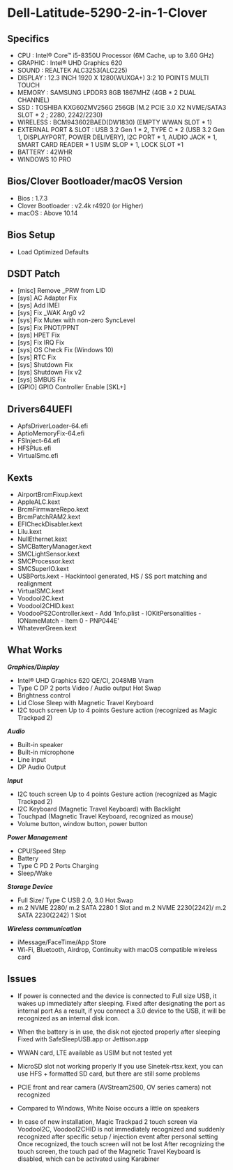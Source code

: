 # Dell-Latitude-5290-2-in-1-Clover

## Specifics

- CPU : Intel® Core™ i5-8350U Processor (6M Cache, up to 3.60 GHz)
- GRAPHIC : Intel® UHD Graphics 620
- SOUND : REALTEK ALC3253(ALC225)
- DISPLAY : 12.3 INCH 1920 X 1280(WUXGA+) 3:2 10 POINTS MULTI TOUCH
- MEMORY : SAMSUNG LPDDR3 8GB 1867MHZ (4GB * 2 DUAL CHANNEL)
- SSD : TOSHIBA KXG60ZMV256G 256GB (M.2 PCIE 3.0 X2 NVME/SATA3 SLOT * 2 ; 2280, 2242/2230)
- WIRELESS : BCM943602BAED(DW1830) (EMPTY WWAN SLOT * 1)
- EXTERNAL PORT & SLOT : USB 3.2 Gen 1  * 2, TYPE C * 2 (USB 3.2 Gen 1, DISPLAYPORT, POWER DELIVERY), I2C PORT * 1, AUDIO JACK * 1, SMART CARD READER * 1 USIM SLOP * 1, LOCK SLOT *1
- BATTERY : 42WHR
- WINDOWS 10 PRO


## Bios/Clover Bootloader/macOS Version

- Bios : 1.7.3
- Clover Bootloader : v2.4k r4920 (or Higher)
- macOS : Above 10.14


## Bios Setup

- Load Optimized Defaults


## DSDT Patch

- [misc] Remove _PRW from LID
- [sys] AC Adapter Fix
- [sys] Add IMEI
- [sys] Fix _WAK Arg0 v2
- [sys] Fix Mutex with non-zero SyncLevel
- [sys] Fix PNOT/PPNT
- [sys] HPET Fix
- [sys] Fix IRQ Fix
- [sys] OS Check Fix (Windows 10)
- [sys] RTC Fix
- [sys] Shutdown Fix
- [sys] Shutdown Fix v2
- [sys] SMBUS Fix
- [GPIO] GPIO Controller Enable [SKL+]


## Drivers64UEFI

- ApfsDriverLoader-64.efi
- AptioMemoryFix-64.efi
- FSInject-64.efi
- HFSPlus.efi
- VirtualSmc.efi


## Kexts

- AirportBrcmFixup.kext
- AppleALC.kext
- BrcmFirmwareRepo.kext
- BrcmPatchRAM2.kext
- EFICheckDisabler.kext
- Lilu.kext
- NullEthernet.kext
- SMCBatteryManager.kext
- SMCLightSensor.kext
- SMCProcessor.kext
- SMCSuperIO.kext
- USBPorts.kext    -    Hackintool generated, HS / SS port matching and realignment
- VirtualSMC.kext
- VoodooI2C.kext
- VoodooI2CHID.kext
- VoodooPS2Controller.kext    -    Add 'Info.plist - IOKitPersonalities - IONameMatch - Item 0 - PNP044E'
- WhateverGreen.kext


## What Works

***Graphics/Display***
- Intel® UHD Graphics 620 QE/CI, 2048MB Vram
- Type C DP 2 ports Video / Audio output Hot Swap
- Brightness control
- Lid Close Sleep with Magnetic Travel Keyboard
- I2C touch screen Up to 4 points Gesture action (recognized as Magic Trackpad 2)

***Audio***
- Built-in speaker
- Built-in microphone
- Line input
- DP Audio Output

***Input***
- I2C touch screen Up to 4 points Gesture action (recognized as Magic Trackpad 2)
- I2C Keyboard (Magnetic Travel Keyboard) with Backlight
- Touchpad (Magnetic Travel Keyboard, recognized as mouse)
- Volume button, window button, power button

***Power Management***
- CPU/Speed Step
- Battery
- Type C PD 2 Ports Charging
- Sleep/Wake

***Storage Device***
- Full Size/ Type C USB 2.0, 3.0 Hot Swap
- m.2 NVME 2280/ m.2 SATA 2280 1 Slot and m.2 NVME 2230(2242)/ m.2 SATA 2230(2242) 1 Slot

***Wireless communication***
- iMessage/FaceTime/App Store
- Wi-Fi, Bluetooth, Airdrop, Continuity with macOS compatible wireless card


## Issues
- If power is connected and the device is connected to Full size USB, it wakes up immediately after sleeping.
Fixed after designating the port as internal port
As a result, if you connect a 3.0 device to the USB, it will be recognized as an internal disk icon.

- When the battery is in use, the disk not ejected properly after sleeping
Fixed with SafeSleepUSB.app or Jettison.app

- WWAN card, LTE available as USIM but not tested yet

- MicroSD slot not working properly
If you use Sinetek-rtsx.kext, you can use HFS + formatted SD card, but there are still some problems

- PCIE front and rear camera (AVStream2500, OV series camera) not recognized

- Compared to Windows, White Noise occurs a little on speakers

- In case of new installation, Magic Trackpad 2 touch screen via VoodooI2C, VoodooI2CHID is not immediately recognized and suddenly recognized after specific setup / injection event after personal setting
Once recognized, the touch screen will not be lost
After recognizing the touch screen, the touch pad of the Magnetic Travel Keyboard is disabled, which can be activated using Karabiner